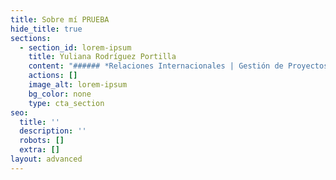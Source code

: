 ```yaml
---
title: Sobre mí PRUEBA
hide_title: true
sections:
  - section_id: lorem-ipsum
    title: Yuliana Rodríguez Portilla
    content: "###### *Relaciones Internacionales | Gestión de Proyectos | Desarrollo Digital & Tecnología*\n\n![](/images/Dise%C3%B1o%20sin%20t%C3%ADtulo%20\\(2\\).png)\n\n**¡Hola!**\n\nSoy Yuliana Rodríguez y estudié\_**Relaciones Internacionales**\_en la Benemérita Universidad Autónoma de Puebla (BUAP). Cuento con un Máster en Gobernanza y Derechos Humanos por la Universidad Autónoma de Madrid (UAM) y estoy interesada en el Desarrollo Digital y la Tecnología. Considero primordial su aprendizaje, así como la digitalización para el desarrollo social y económico de cualquier país.\n\nMi objetivo es aportar al Desarrollo Digital de Latinoamérica desde un enfoque de las Relaciones Internacionales, Gobernanza y Derechos Humanos. Y sobretodo, motivar a que más personas de diversas áreas del conocimiento incursionen en este mundo tecnológico. Porque hoy en día: quién no entiende de tecnología, no entiende el mundo. Más que espectadores, seamos actores de este cambio imparable que está sucediendo.\n"
    actions: []
    image_alt: lorem-ipsum
    bg_color: none
    type: cta_section
seo:
  title: ''
  description: ''
  robots: []
  extra: []
layout: advanced
---
```

